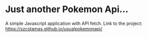 # Just another Pokemon Api...
A simple Javascript application with API fetch.
Link to the project: <a href="https://szcstamas.github.io/usualpokemonapi/">https://szcstamas.github.io/usualpokemonapi/</a>
